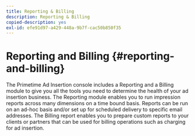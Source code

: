 ```yaml
---
title: Reporting & Billing
description: Reporting & Billing
copied-description: yes
exl-id: efe91d97-a429-448a-9b7f-cac50b850f35
---
```

# Reporting and Billing {#reporting-and-billing}

The Primetime Ad Insertion console includes a Reporting and a Billing module to give you all the tools you need to determine the health of your ad insertion business. The Reporting module enables you to run impression reports across many dimensions on a time bound basis. Reports can be run on an ad-hoc basis and/or set up for scheduled delivery to specific email addresses. The Billing report enables you to prepare custom reports to your clients or partners that can be used for billing operations such as charging for ad insertion.

